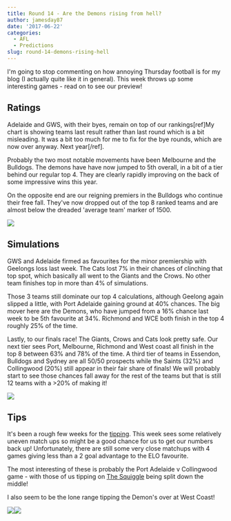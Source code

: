 ```yaml
---
title: Round 14 - Are the Demons rising from hell?
author: jamesday87
date: '2017-06-22'
categories:
  - AFL
  - Predictions
slug: round-14-demons-rising-hell
---
```


I'm going to stop commenting on how annoying Thursday football is for my blog (I actually quite like it in general). This week throws up some interesting games - read on to see our preview!

<!-- more -->

## Ratings

Adelaide and GWS, with their byes, remain on top of our rankings[ref]My chart is showing teams last result rather than last round which is a bit misleading. It was a bit too much for me to fix for the bye rounds, which are now over anyway. Next year[/ref].

Probably the two most notable movements have been Melbourne and the Bulldogs. The demons have have now jumped to 5th overall, in a bit of a tier behind our regular top 4. They are clearly rapidly improving on the back of some impressive wins this year.

On the opposite end are our reigning premiers in the Bulldogs who continue their free fall. They've now dropped out of the top 8 ranked teams and are almost below the dreaded 'average team' marker of 1500.

![](http://plussixoneblog.com/img/2017/06/ratings_plot-1-4.png)

## Simulations

GWS and Adelaide firmed as favourites for the minor premiership with Geelongs loss last week. The Cats lost 7% in their chances of clinching that top spot, which basically all went to the Giants and the Crows. No other team finishes top in more than 4% of simulations.

Those 3 teams still dominate our top 4 calculations, although Geelong again slipped a little, with Port Adelaide gaining ground at 40% chances. The big mover here are the Demons, who have jumped from a 16% chance last week to be 5th favourite at 34%. Richmond and WCE both finish in the top 4 roughly 25% of the time.

Lastly, to our finals race! The Giants, Crows and Cats look pretty safe. Our next tier sees Port, Melbourne, Richmond and West coast all finish in the top 8 between 63% and 78% of the time. A third tier of teams in Essendon, Bulldogs and Sydney are all 50/50 prospects while the Saints (32%) and Collingwood (20%) still appear in their fair share of finals! We will probably start to see those chances fall away for the rest of the teams but that is still 12 teams with a >20% of making it!

![](http://plussixoneblog.com/img/2017/03/simSeas-13-1024x919.png)

## Tips

It's been a rough few weeks for the [tipping](http://plussixoneblog.com/current-elo-tipping-performance/). This week sees some relatively uneven match ups so might be a good chance for us to get our numbers back up! Unfortunately, there are still some very close matchups with 4 games giving less than a 2 goal advantage to the ELO favourite.

The most interesting of these is probably the Port Adelaide v Collingwood game - with those of us tipping on [The Squiggle](http://squiggle.com.au) being split down the middle!

I also seem to be the lone range tipping the Demon's over at West Coast!

[](http://plussixoneblog.com/img/2017/03/afl_m_pred-17.png)![](http://plussixoneblog.com/wp-content/uploads/2017/03/afl_m_pred-18-1024x181.png)![](http://plussixoneblog.com/wp-content/uploads/2017/06/unnamed-chunk-1-1-2.png)[
](http://plussixoneblog.com/img/2017/03/afl_m_pred-17.png)
